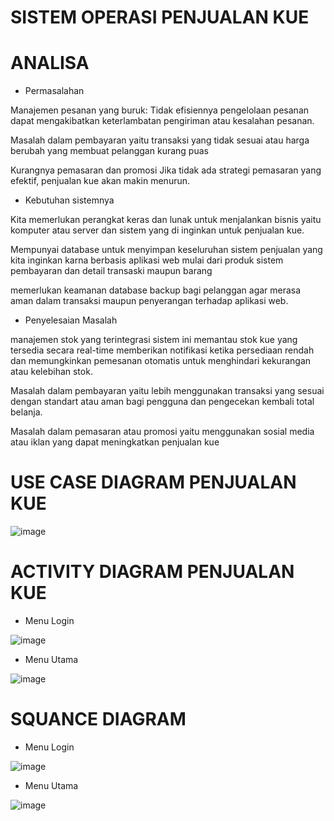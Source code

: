 # SISTEM OPERASI PENJUALAN KUE

# ANALISA

- Permasalahan

Manajemen pesanan yang buruk: Tidak efisiennya pengelolaan pesanan dapat mengakibatkan keterlambatan pengiriman atau kesalahan pesanan.

Masalah dalam pembayaran yaitu transaksi yang tidak sesuai atau harga berubah yang membuat pelanggan kurang puas

Kurangnya pemasaran dan promosi Jika tidak ada strategi pemasaran yang efektif, penjualan kue akan makin menurun.

- Kebutuhan sistemnya

Kita memerlukan perangkat keras dan lunak  untuk menjalankan bisnis yaitu komputer atau server dan sistem yang di inginkan untuk penjualan kue.

Mempunyai database untuk menyimpan keseluruhan sistem penjualan yang kita inginkan karna berbasis aplikasi web mulai dari produk sistem pembayaran dan detail transaski maupun barang 

memerlukan keamanan database backup bagi pelanggan agar merasa aman dalam transaksi maupun penyerangan terhadap aplikasi web.


- Penyelesaian Masalah

manajemen stok yang terintegrasi sistem ini memantau stok kue yang tersedia secara real-time memberikan notifikasi ketika persediaan rendah dan memungkinkan pemesanan otomatis untuk menghindari kekurangan atau kelebihan stok.

Masalah dalam pembayaran yaitu lebih menggunakan transaksi yang sesuai dengan standart atau aman bagi pengguna dan pengecekan kembali total belanja.

Masalah dalam pemasaran atau promosi yaitu menggunakan sosial media atau iklan yang dapat meningkatkan penjualan kue



# USE CASE DIAGRAM PENJUALAN KUE

![image](https://github.com/muhammadzidanfadilah/RPL-PENJUALAN-KUE/assets/115553474/f75ed206-3b6d-4666-a240-9049a50c7726)





# ACTIVITY DIAGRAM PENJUALAN KUE

- Menu Login


![image](https://github.com/muhammadzidanfadilah/RPL-PENJUALAN-KUE/assets/115553474/dcb2955b-cf6a-4571-8a10-47bda6def935)




- Menu Utama

![image](https://github.com/muhammadzidanfadilah/RPL-PENJUALAN-KUE/assets/115553474/656f7d44-c264-4cda-984f-6d87349d83dc)








# SQUANCE DIAGRAM

- Menu Login

![image](https://github.com/muhammadzidanfadilah/RPL-PENJUALAN-KUE/assets/115553474/51eae3bc-3031-4762-8dea-7171da5e561e)



- Menu Utama

![image](https://github.com/muhammadzidanfadilah/RPL-PENJUALAN-KUE/assets/115553474/a735a4b2-a261-4663-84f5-1841e617871e)








